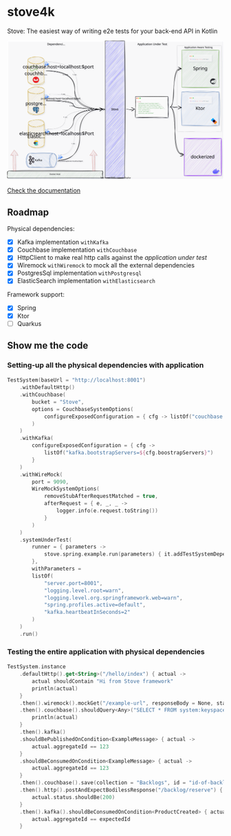 # stove4k
Stove: The easiest way of writing e2e tests for your back-end API in Kotlin

![](./docs/assets/stove_architecture.svg)

[Check the documentation](https://trendyol.github.io/stove4k/)

## Roadmap

Physical dependencies: 

- [x] Kafka implementation `withKafka`
- [x] Couchbase implementation `withCouchbase`
- [x] HttpClient to make real http calls against the _application under test_
- [x] Wiremock `withWiremock` to mock all the external dependencies
- [x] PostgresSql implementation `withPostgresql`
- [x] ElasticSearch implementation `withElasticsearch`

Framework support:

- [x] Spring
- [x] Ktor
- [ ] Quarkus

## Show me the code

### Setting-up all the physical dependencies with application

```kotlin
TestSystem(baseUrl = "http://localhost:8001")
    .withDefaultHttp()
    .withCouchbase(
        bucket = "Stove",
        options = CouchbaseSystemOptions(
            configureExposedConfiguration = { cfg -> listOf("couchbase.hosts=${cfg.hostsWithPort}") }
        )
    )
    .withKafka(
        configureExposedConfiguration = { cfg ->
            listOf("kafka.bootstrapServers=${cfg.boostrapServers}")
        }
    )
    .withWireMock(
        port = 9090,
        WireMockSystemOptions(
            removeStubAfterRequestMatched = true,
            afterRequest = { e, _, _ ->
                logger.info(e.request.toString())
            }
        )
    )
    .systemUnderTest(
        runner = { parameters ->
            stove.spring.example.run(parameters) { it.addTestSystemDependencies() }
        },
        withParameters =
        listOf(
            "server.port=8001",
            "logging.level.root=warn",
            "logging.level.org.springframework.web=warn",
            "spring.profiles.active=default",
            "kafka.heartbeatInSeconds=2"
        )
    )
    .run()
```

### Testing the entire application with physical dependencies

```kotlin
TestSystem.instance
    .defaultHttp().get<String>("/hello/index") { actual ->
        actual shouldContain "Hi from Stove framework"
        println(actual)
    }
    .then().wiremock().mockGet("/example-url", responseBody = None, statusCode = 200)
    .then().couchbase().shouldQuery<Any>("SELECT * FROM system:keyspaces") { actual ->
        println(actual)
    }
    .then().kafka()
    .shouldBePublishedOnCondition<ExampleMessage> { actual ->
        actual.aggregateId == 123
    }
    .shouldBeConsumedOnCondition<ExampleMessage> { actual ->
        actual.aggregateId == 123
    }
    .then().couchbase().save(collection = "Backlogs", id = "id-of-backlog", instance = Backlog("id-of-backlog"))
    .then().http().postAndExpectBodilessResponse("/backlog/reserve") { actual ->
        actual.status.shouldBe(200)
    }
    .then().kafka().shouldBeConsumedOnCondition<ProductCreated> { actual ->
        actual.aggregateId == expectedId
    }
```
